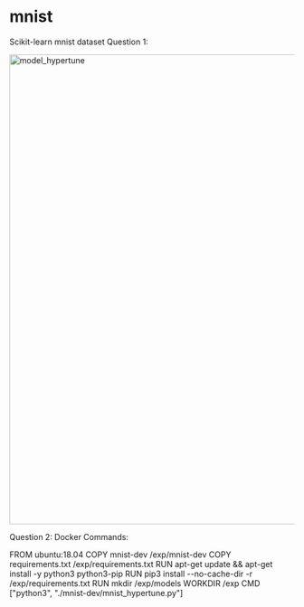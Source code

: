 # mnist
Scikit-learn mnist dataset
Question 1:

<img width="831" alt="model_hypertune" src="https://user-images.githubusercontent.com/78500544/143684151-2bb17cc7-be2d-4143-a69c-06d6d53cb15c.PNG">

Question 2:
Docker Commands:

FROM ubuntu:18.04
COPY mnist-dev /exp/mnist-dev
COPY requirements.txt /exp/requirements.txt
RUN apt-get update && apt-get install -y python3 python3-pip
RUN pip3 install --no-cache-dir -r /exp/requirements.txt
RUN mkdir /exp/models
WORKDIR /exp
CMD ["python3", "./mnist-dev/mnist_hypertune.py"]
